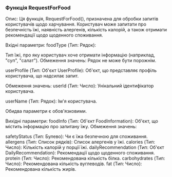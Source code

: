 ### Функція RequestForFood
Опис:
Ця функція, RequestForFood(), призначена для обробки запитів користувачів щодо харчування. Користувач може запитати про безпечність їжі, наявність алергенів, кількість калорій, а також отримати рекомендації щодо щоденного споживання.

Вхідні параметри:
foodType (Тип: Рядок):

Тип їжі, про яку користувач хоче отримати інформацію (наприклад, "суп", "салат").
Обмеження значень: Рядок не може бути порожнім.

userProfile (Тип: Об'єкт UserProfile):
Об'єкт, що представляє профіль користувача, що надсилає запит.

Обмеження значень:
userId (Тип: Число): Унікальний ідентифікатор користувача.

userName (Тип: Рядок): Ім'я користувача.

Обидва параметри є обов'язковими.

Вихідні параметри:
foodInfo (Тип: Об'єкт FoodInformation):
Об'єкт, що містить інформацію про запитану їжу.
Обмеження значень:

safetyStatus (Тип: Булево): Чи є їжа безпечною для споживання.
allergens (Тип: Список рядків): Список алергенів у їжі.
calories (Тип: Число): Кількість калорій у порції їжі.
dailyRecommendation (Тип: Об'єкт DailyRecommendation): Рекомендації щодо щоденного споживання.
protein (Тип: Число): Рекомендована кількість білка.
carbohydrates (Тип: Число): Рекомендована кількість вуглеводів.
fat (Тип: Число): Рекомендована кількість жирів.
